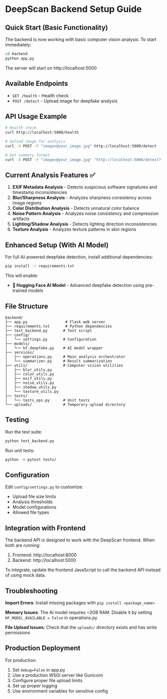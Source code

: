 # DeepScan Backend Setup Guide

## Quick Start (Basic Functionality)

The backend is now working with basic computer vision analysis. To start immediately:

```bash
cd backend
python app.py
```

The server will start on http://localhost:5000

## Available Endpoints

- `GET /health` - Health check
- `POST /detect` - Upload image for deepfake analysis

## API Usage Example

```bash
# Health check
curl http://localhost:5000/health

# Upload image for analysis
curl -X POST -F "image=@your_image.jpg" http://localhost:5000/detect

# Get summary format
curl -X POST -F "image=@your_image.jpg" "http://localhost:5000/detect?format=summary"
```

## Current Analysis Features ✅

1. **EXIF Metadata Analysis** - Detects suspicious software signatures and timestamp inconsistencies
2. **Blur/Sharpness Analysis** - Analyzes sharpness consistency across image regions  
3. **Color Distribution Analysis** - Detects unnatural color balance
4. **Noise Pattern Analysis** - Analyzes noise consistency and compression artifacts
5. **Lighting/Shadow Analysis** - Detects lighting direction inconsistencies
6. **Texture Analysis** - Analyzes texture patterns in skin regions

## Enhanced Setup (With AI Model)

For full AI-powered deepfake detection, install additional dependencies:

```bash
pip install -r requirements.txt
```

This will enable:
- **🤖 Hugging Face AI Model** - Advanced deepfake detection using pre-trained models

## File Structure

```
backend/
├── app.py                 # Flask web server
├── requirements.txt       # Python dependencies  
├── test_backend.py       # Test script
├── config/
│   └── settings.py       # Configuration
├── models/
│   └── hf_deepfake.py    # AI model wrapper
├── services/
│   ├── operations.py     # Main analysis orchestrator
│   └── summarizer.py     # Result summarization
├── utils/                # Computer vision utilities
│   ├── blur_utils.py
│   ├── color_utils.py
│   ├── exif_utils.py
│   ├── noise_utils.py
│   ├── shadow_utils.py
│   └── texture_utils.py
├── tests/
│   └── tests_ops.py      # Unit tests
└── uploads/              # Temporary upload directory
```

## Testing

Run the test suite:

```bash
python test_backend.py
```

Run unit tests:

```bash
python -m pytest tests/
```

## Configuration

Edit `config/settings.py` to customize:
- Upload file size limits
- Analysis thresholds  
- Model configurations
- Allowed file types

## Integration with Frontend

The backend API is designed to work with the DeepScan frontend. When both are running:

1. Frontend: http://localhost:8000
2. Backend: http://localhost:5000

To integrate, update the frontend JavaScript to call the backend API instead of using mock data.

## Troubleshooting

**Import Errors**: Install missing packages with `pip install <package_name>`

**Memory Issues**: The AI model requires ~2GB RAM. Disable it by setting `HF_MODEL_AVAILABLE = False` in operations.py

**File Upload Issues**: Check that the `uploads/` directory exists and has write permissions

## Production Deployment

For production:
1. Set `debug=False` in app.py
2. Use a production WSGI server like Gunicorn
3. Configure proper file upload limits
4. Set up proper logging
5. Use environment variables for sensitive config
